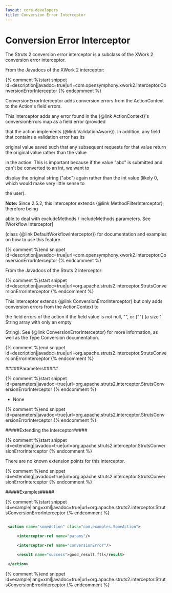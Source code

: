 ```yaml
---
layout: core-developers
title: Conversion Error Interceptor
---
```


# Conversion Error Interceptor

The Struts 2 conversion error interceptor is a subclass of the XWork 2 conversion error interceptor\.

From the Javadocs of the XWork 2 interceptor:


{% comment %}start snippet id=description|javadoc=true|url=com.opensymphony.xwork2.interceptor.ConversionErrorInterceptor {% endcomment %}
<p> ConversionErrorInterceptor adds conversion errors from the ActionContext to the Action's field errors.

 <p>
 This interceptor adds any error found in the {@link ActionContext}'s conversionErrors map as a field error (provided
 that the action implements {@link ValidationAware}). In addition, any field that contains a validation error has its
 original value saved such that any subsequent requests for that value return the original value rather than the value
 in the action. This is important because if the value "abc" is submitted and can't be converted to an int, we want to
 display the original string ("abc") again rather than the int value (likely 0, which would make very little sense to
 the user).
 </p>
 
 <p>
 <b>Note:</b> Since 2.5.2, this interceptor extends {@link MethodFilterInterceptor}, therefore being
 able to deal with excludeMethods / includeMethods parameters. See [Workflow Interceptor]
 (class {@link DefaultWorkflowInterceptor}) for documentation and examples on how to use this feature.
 </p>
 </p>
{% comment %}end snippet id=description|javadoc=true|url=com.opensymphony.xwork2.interceptor.ConversionErrorInterceptor {% endcomment %}

From the Javadocs of the Struts 2 interceptor:


{% comment %}start snippet id=description|javadoc=true|url=org.apache.struts2.interceptor.StrutsConversionErrorInterceptor {% endcomment %}
<p> <p>
 This interceptor extends {@link ConversionErrorInterceptor} but only adds conversion errors from the ActionContext to
 the field errors of the action if the field value is not null, "", or {""} (a size 1 String array with only an empty
 String). See {@link ConversionErrorInterceptor} for more information, as well as the Type Conversion documentation.
 </p></p>
{% comment %}end snippet id=description|javadoc=true|url=org.apache.struts2.interceptor.StrutsConversionErrorInterceptor {% endcomment %}

#####Parameters#####



{% comment %}start snippet id=parameters|javadoc=true|url=org.apache.struts2.interceptor.StrutsConversionErrorInterceptor {% endcomment %}
<p>
 <ul>

 <li>None</li>

 </ul>
</p>
{% comment %}end snippet id=parameters|javadoc=true|url=org.apache.struts2.interceptor.StrutsConversionErrorInterceptor {% endcomment %}

#####Extending the Interceptor#####



{% comment %}start snippet id=extending|javadoc=true|url=org.apache.struts2.interceptor.StrutsConversionErrorInterceptor {% endcomment %}
<p> <p>
 There are no known extension points for this interceptor.
 </p></p>
{% comment %}end snippet id=extending|javadoc=true|url=org.apache.struts2.interceptor.StrutsConversionErrorInterceptor {% endcomment %}

#####Examples#####



{% comment %}start snippet id=example|lang=xml|javadoc=true|url=org.apache.struts2.interceptor.StrutsConversionErrorInterceptor {% endcomment %}

```xml
 <action name="someAction" class="com.examples.SomeAction">
     <interceptor-ref name="params"/>
     <interceptor-ref name="conversionError"/>
     <result name="success">good_result.ftl</result>
 </action>
```

{% comment %}end snippet id=example|lang=xml|javadoc=true|url=org.apache.struts2.interceptor.StrutsConversionErrorInterceptor {% endcomment %}
